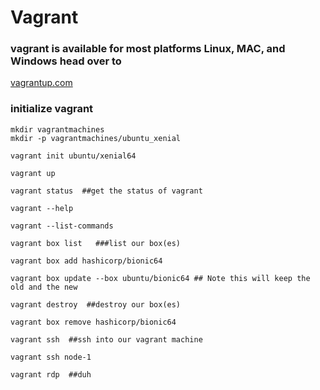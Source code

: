# Vagrant


### vagrant is available for most platforms Linux, MAC, and Windows head over to
[vagrantup.com](https://vagrantup.com)

### initialize vagrant

````
mkdir vagrantmachines
mkdir -p vagrantmachines/ubuntu_xenial

vagrant init ubuntu/xenial64

vagrant up

vagrant status  ##get the status of vagrant

vagrant --help

vagrant --list-commands

vagrant box list   ###list our box(es)

vagrant box add hashicorp/bionic64

vagrant box update --box ubuntu/bionic64 ## Note this will keep the old and the new

vagrant destroy  ##destroy our box(es)

vagrant box remove hashicorp/bionic64

vagrant ssh  ##ssh into our vagrant machine

vagrant ssh node-1

vagrant rdp  ##duh

````
